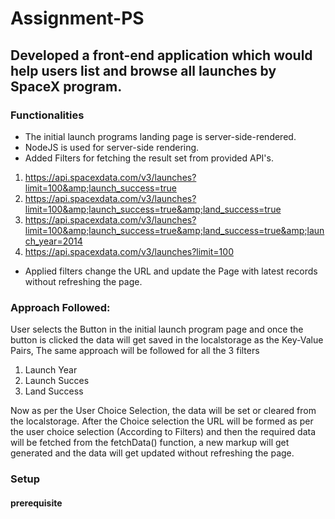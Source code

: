 # Assignment-PS

## Developed a front-end application which would help users list and browse all launches by SpaceX program.

### Functionalities
- The initial launch programs landing page is server-side-rendered.
- NodeJS is used for server-side rendering.
- Added Filters for fetching the result set from provided API's.
1.  https://api.spacexdata.com/v3/launches?limit=100&amp;launch_success=true
2.  https://api.spacexdata.com/v3/launches?limit=100&amp;launch_success=true&amp;land_success=true
3.  https://api.spacexdata.com/v3/launches?limit=100&amp;launch_success=true&amp;land_success=true&amp;launch_year=2014
4.  https://api.spacexdata.com/v3/launches?limit=100

- Applied filters change the URL and update the Page with latest records without refreshing the page.

### Approach Followed:
User selects the Button in the initial launch program page and once the button is clicked the data will get saved in the localstorage as the Key-Value Pairs,
The same approach will be followed for all the 3 filters
1. Launch Year
2. Launch Succes
3. Land Success

Now as per the User Choice Selection, the data will be set or cleared from the localstorage.
After the Choice selection the URL will be formed as per the user choice selection (According to Filters)
and then the required data will be fetched from the fetchData() function, a new markup will get generated and 
the data will get updated without refreshing the page.

### Setup

#### prerequisite
